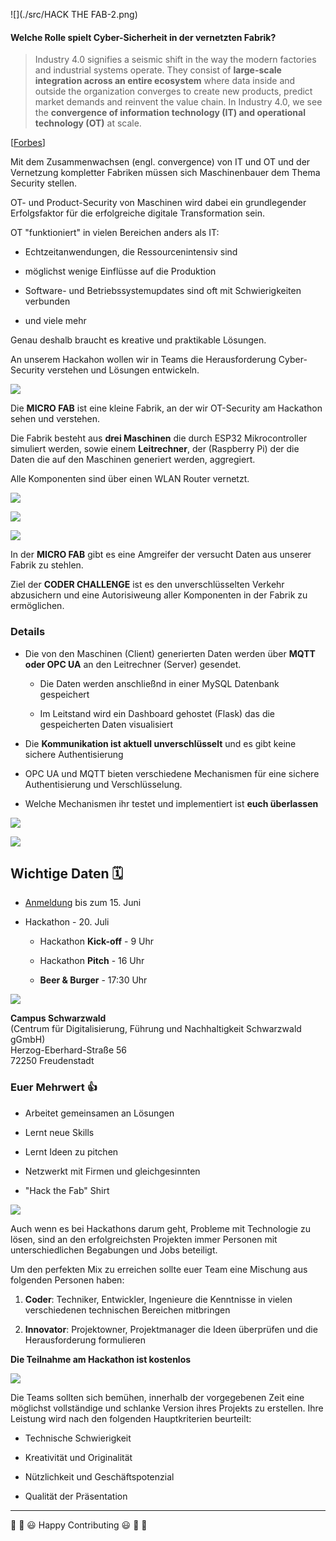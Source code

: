 ![](./src/HACK THE FAB-2.png)

#### Welche Rolle spielt Cyber-Sicherheit in der vernetzten Fabrik?

> Industry 4.0 signifies a seismic shift in the way the modern factories and industrial systems operate. They consist of **large-scale integration across an entire ecosystem** where data inside and outside the organization converges to create new products, predict market demands and reinvent the value chain. In Industry 4.0, we see the **convergence of information technology (IT) and operational technology (OT)** at scale.

[[Forbes](https://www.forbes.com/sites/forbestechcouncil/2020/10/20/lack-of-cybersecurity-consideration-could-upend-industry-40/?sh=da7d04e56ab0)]

Mit dem Zusammenwachsen (engl. convergence) von IT und OT und der Vernetzung kompletter Fabriken müssen sich Maschinenbauer dem Thema Security stellen.

OT- und Product-Security von Maschinen wird dabei ein grundlegender Erfolgsfaktor für die erfolgreiche digitale Transformation sein. 

OT "funktioniert" in vielen Bereichen anders als IT:

 * Echtzeitanwendungen, die Ressourcenintensiv sind

 * möglichst wenige Einflüsse auf die Produktion

 * Software- und Betriebssystemupdates sind oft mit Schwierigkeiten verbunden

 * und viele mehr

Genau deshalb braucht es kreative und praktikable Lösungen.

An unserem Hackahon wollen wir in Teams die Herausforderung Cyber-Security verstehen und Lösungen entwickeln.

![](./src/microfab.png)

Die **MICRO FAB** ist eine kleine Fabrik, an der wir OT-Security am Hackathon sehen und verstehen.

Die Fabrik besteht aus **drei Maschinen** die durch ESP32 Mikrocontroller simuliert werden, sowie einem **Leitrechner**, der (Raspberry Pi) der die Daten die auf den Maschinen generiert werden, aggregiert.

Alle Komponenten sind über einen WLAN Router vernetzt. 

![](./src/microfab_detail.png)

![](./src/concept_challenge_.png)

![](./src/coder_challenge_.png)

In der **MICRO FAB** gibt es eine Amgreifer der versucht Daten aus unserer Fabrik zu stehlen.

Ziel der **CODER CHALLENGE** ist es den unverschlüsselten Verkehr abzusichern und eine Autorisiweung aller Komponenten in der Fabrik zu ermöglichen.

### Details

+ Die von den Maschinen (Client) generierten Daten werden über **MQTT oder OPC UA** an den Leitrechner (Server) gesendet.

   + Die Daten werden anschließnd in einer MySQL Datenbank gespeichert
   
   + Im Leitstand wird ein Dashboard gehostet (Flask) das die gespeicherten Daten visualisiert
   
+ Die **Kommunikation ist aktuell unverschlüsselt** und es gibt keine sichere Authentisierung

+ OPC UA und MQTT bieten verschiedene Mechanismen für eine sichere Authentisierung und Verschlüsselung. 

+ Welche Mechanismen ihr testet und implementiert ist **euch überlassen**


![](./src/sponsors.png)

![](./src/sponsors_detail.png)

## Wichtige Daten 🗓

 * [Anmeldung]() bis zum 15. Juni

 * Hackathon - 20. Juli
  
    * Hackathon **Kick-off** - 9 Uhr

    * Hackathon **Pitch** - 16 Uhr

    * **Beer & Burger** - 17:30 Uhr
   
![](./src/location.png)

**Campus Schwarzwald**<br/>
(Centrum für Digitalisierung, Führung und Nachhaltigkeit Schwarzwald gGmbH)<br/>
Herzog-Eberhard-Straße 56<br/>
72250 Freudenstadt<br/>

### Euer Mehrwert 👍

* Arbeitet gemeinsamen an Lösungen

* Lernt neue Skills

* Lernt Ideen zu pitchen

* Netzwerkt mit Firmen und gleichgesinnten

* "Hack the Fab" Shirt

![](./src/teilnahme.png)

Auch wenn es bei Hackathons darum geht, Probleme mit Technologie zu lösen, sind an den erfolgreichsten Projekten immer Personen mit unterschiedlichen Begabungen und Jobs beteiligt.

Um den perfekten Mix zu erreichen sollte euer Team eine Mischung aus folgenden Personen haben:

1. **Coder**: Techniker, Entwickler, Ingenieure die Kenntnisse in vielen verschiedenen technischen Bereichen mitbringen

2. **Innovator**: Projektowner, Projektmanager die Ideen überprüfen und die Herausforderung formulieren

**Die Teilnahme am Hackathon ist kostenlos**

![](./src/bewertung.png)

Die Teams sollten sich bemühen, innerhalb der vorgegebenen Zeit eine möglichst vollständige und schlanke Version ihres Projekts zu erstellen. Ihre Leistung wird nach den folgenden Hauptkriterien beurteilt:

 + Technische Schwierigkeit

 + Kreativität und Originalität

 + Nützlichkeit und Geschäftspotenzial

 + Qualität der Präsentation


_____________

🎉 🎊 😃 Happy Contributing 😃 🎊 🎉
    